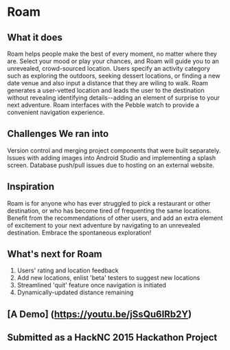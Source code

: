 # Roam

## What it does
Roam helps people make the best of every moment, no matter where they are. Select your mood or play your chances, and Roam will guide you to an unrevealed, crowd-sourced location. Users specify an activity category such as exploring the outdoors, seeking dessert locations, or finding a new date venue and also input a distance that they are wiling to walk. Roam generates a user-vetted location and leads the user to the destination without revealing identifying details--adding an element of surprise to your next adventure. Roam interfaces with the Pebble watch to provide a convenient navigation experience. 

## Challenges We ran into
Version control and merging project components that were built separately. Issues with adding images into Android Studio and implementing a splash screen. Database push/pull issues due to hosting on an external website. 

## Inspiration
Roam is for anyone who has ever struggled to pick a restaurant or other destination, or who has become tired of frequenting the same locations. Benefit from the recommendations of other users, and add an extra element of excitement to your next adventure by navigating to an unrevealed destination. Embrace the spontaneous exploration!

## What's next for Roam
1. Users' rating and location feedback
2. Add new locations, enlist 'beta' testers to suggest new locations
3. Streamlined 'quit' feature once navigation is initiated
4. Dynamically-updated distance remaining

## [A Demo] (https://youtu.be/jSsQu6IRb2Y)

##  Submitted as a HackNC 2015 Hackathon Project 
